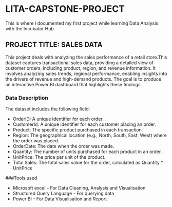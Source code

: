 # LITA-CAPSTONE-PROJECT
This is where I documented my first project while learning Data Analysis with the Incubator Hub

## PROJECT TITLE: SALES DATA
This project deals with analyzing the sales performance of a retail store.This dataset captures transactional sales data, providing a detailed view of customer orders, including product, region, and revenue information. It involves analyzing sales trends, regional performance, enabling insights into the drivers of revenue and high-demand products. The goal is to produce an interactive Power BI dashboard that highlights these findings.
### Data Description
The dataset includes the following field:
- OrderID: A unique identifier for each order.
- CustomerId: A unique identifier for each customer placing an order.
- Product: The specific product purchased in each transaction.
- Region: The geographical location (e.g., North, South, East, West) where the order was placed.
- OrderDate: The date when the order was made.
- Quantity: The number of units purchased for each product in an order.
- UnitPrice: The price per unit of the product.
- Total Sales: The total sales value for the order, calculated as Quantity * UnitPrice

###Tools used
- Microsoft excel - For Data Cleaning, Analysis and Visualisation
- Structured Query Language - For querying data
- Power BI - For Data Visualisation and Report
